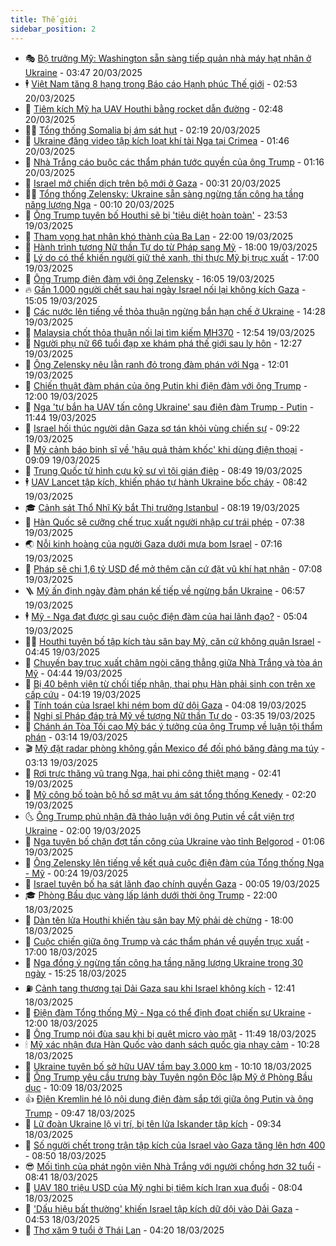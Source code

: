 ```yaml
---
title: Thế giới
sidebar_position: 2
---
```


<!-- vnexpress-the-gioi:START -->
- 🎭 [Bộ trưởng Mỹ: Washington sẵn sàng tiếp quản nhà máy hạt nhân ở Ukraine](https://vnexpress.net/bo-truong-my-washington-san-sang-tiep-quan-nha-may-hat-nhan-o-ukraine-4863554.html) - 03:47 20/03/2025
- 🕴 [Việt Nam tăng 8 hạng trong Báo cáo Hạnh phúc Thế giới](https://vnexpress.net/viet-nam-tang-8-hang-trong-bao-cao-hanh-phuc-the-gioi-4863591.html) - 02:53 20/03/2025
- 🤭 [Tiêm kích Mỹ hạ UAV Houthi bằng rocket dẫn đường](https://vnexpress.net/tiem-kich-my-ha-uav-houthi-bang-rocket-dan-duong-4863549.html) - 02:48 20/03/2025
- 🧑‍💻 [Tổng thống Somalia bị ám sát hụt](https://vnexpress.net/tong-thong-somalia-bi-am-sat-hut-4863553.html) - 02:19 20/03/2025
- 🦏 [Ukraine đăng video tập kích loạt khí tài Nga tại Crimea](https://vnexpress.net/ukraine-dang-video-tap-kich-loat-khi-tai-nga-tai-crimea-4863368.html) - 01:46 20/03/2025
- 🦒 [Nhà Trắng cáo buộc các thẩm phán tước quyền của ông Trump](https://vnexpress.net/nha-trang-cao-buoc-cac-tham-phan-tuoc-quyen-cua-ong-trump-4863510.html) - 01:16 20/03/2025
- 🌈 [Israel mở chiến dịch trên bộ mới ở Gaza](https://vnexpress.net/israel-mo-chien-dich-tren-bo-moi-o-gaza-4863506.html) - 00:31 20/03/2025
- 🧑‍🏫 [Tổng thống Zelensky: Ukraine sẵn sàng ngừng tấn công hạ tầng năng lượng Nga](https://vnexpress.net/tong-thong-zelensky-ukraine-san-sang-ngung-tan-cong-ha-tang-nang-luong-nga-4863503.html) - 00:10 20/03/2025
- 🐲 [Ông Trump tuyên bố Houthi sẽ bị &#39;tiêu diệt hoàn toàn&#39;](https://vnexpress.net/ong-trump-tuyen-bo-houthi-se-bi-tieu-diet-hoan-toan-4863491.html) - 23:53 19/03/2025
- 🦒 [Tham vọng hạt nhân khó thành của Ba Lan](https://vnexpress.net/tham-vong-hat-nhan-kho-thanh-cua-ba-lan-4861139.html) - 22:00 19/03/2025
- 🐻 [Hành trình tượng Nữ thần Tự do từ Pháp sang Mỹ](https://vnexpress.net/hanh-trinh-tuong-nu-than-tu-do-tu-phap-sang-my-4862595.html) - 18:00 19/03/2025
- 🚀 [Lý do có thể khiến người giữ thẻ xanh, thị thực Mỹ bị trục xuất](https://vnexpress.net/ly-do-co-the-khien-nguoi-giu-the-xanh-thi-thuc-my-bi-truc-xuat-vnepre-4862743.html) - 17:00 19/03/2025
- 🥰 [Ông Trump điện đàm với ông Zelensky](https://vnexpress.net/ong-trump-dien-dam-voi-ong-zelensky-4863483.html) - 16:05 19/03/2025
- 🔥 [Gần 1.000 người chết sau hai ngày Israel nối lại không kích Gaza](https://vnexpress.net/gan-1-000-nguoi-chet-sau-hai-ngay-israel-noi-lai-khong-kich-gaza-4863444.html) - 15:05 19/03/2025
- 🥳 [Các nước lên tiếng về thỏa thuận ngừng bắn hạn chế ở Ukraine](https://vnexpress.net/cac-nuoc-len-tieng-ve-thoa-thuan-ngung-ban-han-che-o-ukraine-4863448.html) - 14:28 19/03/2025
- 💼 [Malaysia chốt thỏa thuận nối lại tìm kiếm MH370](https://vnexpress.net/malaysia-chot-thoa-thuan-noi-lai-tim-kiem-mh370-4863437.html) - 12:54 19/03/2025
- 🤡 [Người phụ nữ 66 tuổi đạp xe khám phá thế giới sau ly hôn](https://vnexpress.net/nguoi-phu-nu-66-tuoi-dap-xe-kham-pha-the-gioi-sau-ly-hon-4863295.html) - 12:27 19/03/2025
- 🌁 [Ông Zelensky nêu lằn ranh đỏ trong đàm phán với Nga](https://vnexpress.net/ong-zelensky-neu-lan-ranh-do-trong-dam-phan-voi-nga-4863411.html) - 12:01 19/03/2025
- 🤩 [Chiến thuật đàm phán của ông Putin khi điện đàm với ông Trump](https://vnexpress.net/chien-thuat-dam-phan-cua-ong-putin-khi-dien-dam-voi-ong-trump-4863049.html) - 12:00 19/03/2025
- 🎉 [Nga &#39;tự bắn hạ UAV tấn công Ukraine&#39; sau điện đàm Trump - Putin](https://vnexpress.net/nga-tu-ban-ha-uav-tan-cong-ukraine-sau-dien-dam-trump-putin-4863423.html) - 11:44 19/03/2025
- 🎉 [Israel hối thúc người dân Gaza sơ tán khỏi vùng chiến sự](https://vnexpress.net/israel-hoi-thuc-nguoi-dan-gaza-so-tan-khoi-vung-chien-su-4863327.html) - 09:22 19/03/2025
- 🌁 [Mỹ cảnh báo binh sĩ về &#39;hậu quả thảm khốc&#39; khi dùng điện thoại](https://vnexpress.net/my-canh-bao-binh-si-ve-hau-qua-tham-khoc-khi-dung-dien-thoai-4863209.html) - 09:09 19/03/2025
- 🌊 [Trung Quốc tử hình cựu kỹ sư vì tội gián điệp](https://vnexpress.net/trung-quoc-tu-hinh-cuu-ky-su-vi-toi-gian-diep-4863282.html) - 08:49 19/03/2025
- 🕴 [UAV Lancet tập kích, khiến pháo tự hành Ukraine bốc cháy](https://vnexpress.net/uav-lancet-tap-kich-khien-phao-tu-hanh-ukraine-boc-chay-4863284.html) - 08:42 19/03/2025
- 🎓 [Cảnh sát Thổ Nhĩ Kỳ bắt Thị trưởng Istanbul](https://vnexpress.net/canh-sat-tho-nhi-ky-bat-thi-truong-istanbul-4863276.html) - 08:19 19/03/2025
- 🦩 [Hàn Quốc sẽ cưỡng chế trục xuất người nhập cư trái phép](https://vnexpress.net/han-quoc-se-cuong-che-truc-xuat-nguoi-nhap-cu-trai-phep-4863236.html) - 07:38 19/03/2025
- 🌏 [Nỗi kinh hoàng của người Gaza dưới mưa bom Israel](https://vnexpress.net/noi-kinh-hoang-cua-nguoi-gaza-duoi-mua-bom-israel-4863099.html) - 07:16 19/03/2025
- 🌋 [Pháp sẽ chi 1,6 tỷ USD để mở thêm căn cứ đặt vũ khí hạt nhân](https://vnexpress.net/phap-se-chi-1-6-ty-usd-de-mo-them-can-cu-dat-vu-khi-hat-nhan-4863107.html) - 07:08 19/03/2025
- 🪜 [Mỹ ấn định ngày đàm phán kế tiếp về ngừng bắn Ukraine](https://vnexpress.net/my-an-dinh-ngay-dam-phan-ke-tiep-ve-ngung-ban-ukraine-4863130.html) - 06:57 19/03/2025
- 🕴 [Mỹ - Nga đạt được gì sau cuộc điện đàm của hai lãnh đạo?](https://vnexpress.net/my-nga-dat-duoc-gi-sau-cuoc-dien-dam-cua-hai-lanh-dao-4863057.html) - 05:04 19/03/2025
- 🧑‍🏫 [Houthi tuyên bố tập kích tàu sân bay Mỹ, căn cứ không quân Israel](https://vnexpress.net/houthi-tuyen-bo-tap-kich-tau-san-bay-my-can-cu-khong-quan-israel-4863192.html) - 04:45 19/03/2025
- 🌮 [Chuyến bay trục xuất châm ngòi căng thẳng giữa Nhà Trắng và tòa án Mỹ](https://vnexpress.net/chuyen-bay-truc-xuat-cham-ngoi-cang-thang-giua-nha-trang-va-toa-an-my-vnepre-4862647.html) - 04:44 19/03/2025
- 🚦 [Bị 40 bệnh viện từ chối tiếp nhận, thai phụ Hàn phải sinh con trên xe cấp cứu](https://vnexpress.net/bi-40-benh-vien-tu-choi-tiep-nhan-thai-phu-han-phai-sinh-con-tren-xe-cap-cuu-4863142.html) - 04:19 19/03/2025
- 💫 [Tính toán của Israel khi ném bom dữ dội Gaza](https://vnexpress.net/tinh-toan-cua-israel-khi-nem-bom-du-doi-gaza-4863052.html) - 04:08 19/03/2025
- 🤡 [Nghị sĩ Pháp đáp trả Mỹ về tượng Nữ thần Tự do](https://vnexpress.net/nghi-si-phap-dap-tra-my-ve-tuong-nu-than-tu-do-4863089.html) - 03:35 19/03/2025
- 🦣 [Chánh án Tòa Tối cao Mỹ bác ý tưởng của ông Trump về luận tội thẩm phán](https://vnexpress.net/chanh-an-toa-toi-cao-my-bac-y-tuong-cua-ong-trump-ve-luan-toi-tham-phan-4863047.html) - 03:14 19/03/2025
- 🎬 [Mỹ đặt radar phòng không gần Mexico để đối phó băng đảng ma túy](https://vnexpress.net/my-dat-radar-phong-khong-gan-mexico-de-doi-pho-bang-dang-ma-tuy-4862956.html) - 03:13 19/03/2025
- 🎉 [Rơi trực thăng vũ trang Nga, hai phi công thiệt mạng](https://vnexpress.net/roi-truc-thang-vu-trang-nga-hai-phi-cong-thiet-mang-4863073.html) - 02:41 19/03/2025
- 🎡 [Mỹ công bố toàn bộ hồ sơ mật vụ ám sát tổng thống Kenedy](https://vnexpress.net/my-cong-bo-toan-bo-ho-so-mat-vu-am-sat-tong-thong-kenedy-4863046.html) - 02:20 19/03/2025
- 🌜 [Ông Trump phủ nhận đã thảo luận với ông Putin về  cắt viện trợ Ukraine](https://vnexpress.net/ong-trump-phu-nhan-da-thao-luan-voi-ong-putin-ve-cat-vien-tro-ukraine-4863035.html) - 02:00 19/03/2025
- 🎡 [Nga tuyên bố chặn đợt tấn công của Ukraine vào tỉnh Belgorod](https://vnexpress.net/nga-tuyen-bo-chan-dot-tan-cong-cua-ukraine-vao-tinh-belgorod-4863037.html) - 01:06 19/03/2025
- 🤗 [Ông Zelensky lên tiếng về kết quả cuộc điện đàm của Tổng thống Nga - Mỹ](https://vnexpress.net/ong-zelensky-len-tieng-ve-ket-qua-cuoc-dien-dam-cua-tong-thong-nga-my-4863034.html) - 00:24 19/03/2025
- 🦩 [Israel tuyên bố hạ sát lãnh đạo chính quyền Gaza](https://vnexpress.net/israel-tuyen-bo-ha-sat-lanh-dao-chinh-quyen-gaza-4863033.html) - 00:05 19/03/2025
- 🎓 [Phòng Bầu dục vàng lấp lánh dưới thời ông Trump](https://vnexpress.net/phong-bau-duc-vang-lap-lanh-duoi-thoi-ong-trump-4862184.html) - 22:00 18/03/2025
- 🌁 [Dàn tên lửa Houthi khiến tàu sân bay Mỹ phải dè chừng](https://vnexpress.net/dan-ten-lua-houthi-khien-tau-san-bay-my-phai-de-chung-4862271.html) - 18:00 18/03/2025
- 🤩 [Cuộc chiến giữa ông Trump và các thẩm phán về quyền trục xuất](https://vnexpress.net/cuoc-chien-giua-ong-trump-va-cac-tham-phan-ve-quyen-truc-xuat-4862641.html) - 17:00 18/03/2025
- 👹 [Nga đồng ý ngừng tấn công hạ tầng năng lượng Ukraine trong 30 ngày](https://vnexpress.net/nga-dong-y-ngung-tan-cong-ha-tang-nang-luong-ukraine-trong-30-ngay-4863005.html) - 15:25 18/03/2025
- ⛽️ [Cảnh tang thương tại Dải Gaza sau khi Israel không kích](https://vnexpress.net/canh-tang-thuong-tai-dai-gaza-sau-khi-israel-khong-kich-4862969.html) - 12:41 18/03/2025
- 🚀 [Điện đàm Tổng thống Mỹ - Nga có thể định đoạt chiến sự Ukraine](https://vnexpress.net/dien-dam-tong-thong-my-nga-co-the-dinh-doat-chien-su-ukraine-4862587.html) - 12:00 18/03/2025
- 🎡 [Ông Trump nói đùa sau khi bị quệt micro vào mặt](https://vnexpress.net/ong-trump-noi-dua-sau-khi-bi-quet-micro-vao-mat-4862921.html) - 11:49 18/03/2025
- 🕯 [Mỹ xác nhận đưa Hàn Quốc vào danh sách quốc gia nhạy cảm](https://vnexpress.net/my-xac-nhan-dua-han-quoc-vao-danh-sach-quoc-gia-nhay-cam-4862865.html) - 10:28 18/03/2025
- 🐻 [Ukraine tuyên bố sở hữu UAV tầm bay 3.000 km](https://vnexpress.net/ukraine-tuyen-bo-so-huu-uav-tam-bay-3-000-km-4862813.html) - 10:10 18/03/2025
- 🚦 [Ông Trump yêu cầu trưng bày Tuyên ngôn Độc lập Mỹ ở Phòng Bầu dục](https://vnexpress.net/ong-trump-yeu-cau-trung-bay-tuyen-ngon-doc-lap-my-o-phong-bau-duc-4862918.html) - 10:09 18/03/2025
- 👍 [Điện Kremlin hé lộ nội dung điện đàm sắp tới giữa ông Putin và ông Trump](https://vnexpress.net/dien-kremlin-he-lo-noi-dung-dien-dam-sap-toi-giua-ong-putin-va-ong-trump-4862911.html) - 09:47 18/03/2025
- 🚀 [Lữ đoàn Ukraine lộ vị trí, bị tên lửa Iskander tập kích](https://vnexpress.net/lu-doan-ukraine-lo-vi-tri-bi-ten-lua-iskander-tap-kich-4862817.html) - 09:34 18/03/2025
- 🌮 [Số người chết trong trận tập kích của Israel vào Gaza tăng lên hơn 400](https://vnexpress.net/so-nguoi-chet-trong-tran-tap-kich-cua-israel-vao-gaza-tang-len-hon-400-4862815.html) - 08:50 18/03/2025
- 😎 [Mối tình của phát ngôn viên Nhà Trắng với người chồng hơn 32 tuổi](https://vnexpress.net/moi-tinh-cua-phat-ngon-vien-nha-trang-voi-nguoi-chong-hon-32-tuoi-4862704.html) - 08:41 18/03/2025
- 🐲 [UAV 180 triệu USD của Mỹ nghi bị tiêm kích Iran xua đuổi](https://vnexpress.net/uav-180-trieu-usd-cua-my-nghi-bi-tiem-kich-iran-xua-duoi-4862731.html) - 08:04 18/03/2025
- 💫 [&#39;Dấu hiệu bất thường&#39; khiến Israel tập kích dữ dội vào Dải Gaza](https://vnexpress.net/dau-hieu-bat-thuong-khien-israel-tap-kich-du-doi-vao-dai-gaza-4862621.html) - 04:53 18/03/2025
- 👀 [Thợ xăm 9 tuổi ở Thái Lan](https://vnexpress.net/tho-xam-9-tuoi-o-thai-lan-4862327.html) - 04:20 18/03/2025<!-- vnexpress-the-gioi:END -->